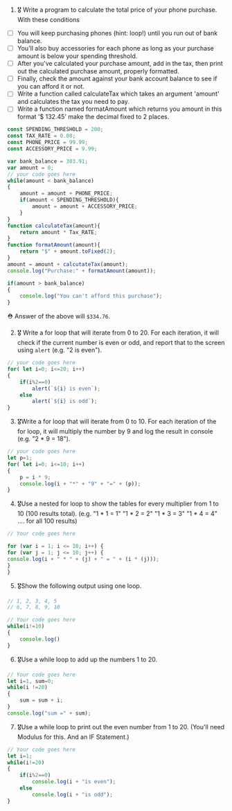 1. 🎖 Write a program to calculate the total price of your phone purchase. With these conditions
 * [ ] You will keep purchasing phones (hint: loop!) until you run out of bank balance.
 * [ ] You'll also buy accessories for each phone as long as your purchase amount is below your spending threshold.
 * [ ] After you've calculated your purchase amount, add in the tax, then print out the calculated purchase amount, properly formatted.
 * [ ] Finally, check the amount against your bank account balance to see if you can afford it or not.
 * [ ] Write a function called calculateTax which takes an argument 'amount' and calculates the tax you need to pay.
 * [ ] Write a function named formatAmount which returns you amount in this format '$ 132.45' make the decimal fixed to 2 places.
```js
const SPENDING_THRESHOLD = 200;
const TAX_RATE = 0.08;
const PHONE_PRICE = 99.99;
const ACCESSORY_PRICE = 9.99;

var bank_balance = 303.91;
var amount = 0;
// your code goes here
while(amount < bank_balance)
{
    amount = amount + PHONE_PRICE;
    if(amount < SPENDING_THRESHOLD){
        amount = amount + ACCESSORY_PRICE;
    }
}
function calculateTax(amount){
    return amount * Tax_RATE;
}
function formatAmount(amount){
    return "$" + amount.toFixed(2);
}
amount = amount + calcutateTax(amount);
console.log("Purchase:" + formatAmount(amount));

if(amount > bank_balance)
{
    console.log("You can't afford this purchase");
}
```
 ⛑ Answer of the above will `$334.76`.

2. 🎖 Write a for loop that will iterate from 0 to 20. For each iteration, it will check if the current number is even or odd, and report that to the screen using `alert` (e.g. "2 is even").
```js
// your code goes here
for( let i=0; i<=20; i++)
{
    if(i%2==0)
        alert(`${i} is even`);
    else
        alert(`${i} is odd`);
}
```

3. 🎖Write a for loop that will iterate from 0 to 10. For each iteration of the for loop, it will multiply the number by 9 and log the result in console (e.g. "2 * 9 = 18").
```js
// your code goes here
let p=1;
for( let i=0; i<=10; i++)
{
    p = i * 9;
    console.log(i + "*" + "9" + "=" + (p));
}
```

4. 🎖Use a nested for loop to show the tables for every multiplier from 1 to 10 (100 results total).
(e.g.
"1 * 1 = 1"
"1 * 2 = 2"
"1 * 3 = 3"
"1 * 4 = 4"
.... for all 100 results)
```js
// Your code goes here

for (var i = 1; i <= 10; i++) {
for (var j = 1; j <= 10; j++) {
console.log(i + " * " + (j) + " = " + (i * (j)));
}
}
```


5. 🎖Show the following output using one loop.
```js
// 1, 2, 3, 4, 5
// 6, 7, 8, 9, 10

// Your code goes here
while(i!=10)
{
    console.log()
}
```

6. 🎖Use a while loop to add up the numbers 1 to 20.
```js
// Your code goes here
let i=1, sum=0;
while(i !=20)
{
    sum = sum + i;
}
console.log("sum =" + sum);
```

7. 🎖Use a while loop to print out the even number from 1 to 20. (You'll need Modulus for this. And an IF Statement.)
```js
// Your code goes here
let i=1;
while(i!=20)
{
    if(i%2==0)
        console.log(i + "is even");
    else
        console.log(i + "is odd");
}
```
